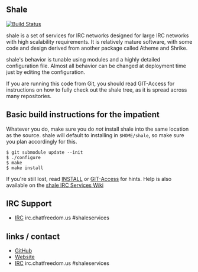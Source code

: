 ## Shale

[![Build Status](https://travis-ci.org/ShaleCoding/shale-services.svg?branch=master)](https://travis-ci.org/ShaleCoding/shale-services)

shale is a set of services for IRC networks designed for large IRC networks with high
scalability requirements.  It is relatively mature software, with some code and design
derived from another package called Atheme and Shrike.

shale's behavior is tunable using modules and a highly detailed configuration file.
Almost all behavior can be changed at deployment time just by editing the configuration.

If you are running this code from Git, you should read GIT-Access for instructions on
how to fully check out the shale tree, as it is spread across many repositories.

## Basic build instructions for the impatient

Whatever you do, make sure you do *not* install shale into the same location as the source.
shale will default to installing in `$HOME/shale`, so make sure you plan accordingly for this.

    $ git submodule update --init
    $ ./configure
    $ make
    $ make install

If you're still lost, read [INSTALL](INSTALL) or [GIT-Access](GIT-Access) for hints.
Help is also available on the [shale IRC Services Wiki](https://github.com/ShaleCoding/shale-services/wiki)

## IRC Support

 * [IRC](irc://irc.chatfreedom.us/#shaleservices) irc.chatfreedom.us #shaleservices

## links / contact

 * [GitHub](http://www.github.com/ShaleCoding/shale-services)
 * [Website](http://shale.chatfreedom.us)
 * [IRC](irc://irc.chatfreedom.us/#shaleservices) irc.chatfreedom.us #shaleservices
